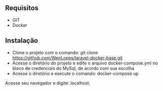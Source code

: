 ## Requisitos

- GIT
- Docker

## Instalação

- Clone o projeto com o comando: git clone https://github.com/WenLopes/laravel-docker-base.git
- Acesse o diretório do projeto e edite o arquivo docker-compose.yml no bloco de credenciais do MySql, de acordo com sua escolha
- Acesse o diretório e execute o comando: docker-compose up

Acesse seu navegador e digite: localhost.